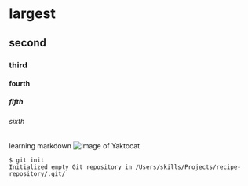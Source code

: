 # largest 
## second 
### third 
#### fourth
##### fifth 
###### sixth 
learning markdown 
![Image of Yaktocat](https://octodex.github.com/images/yaktocat.png)
```
$ git init
Initialized empty Git repository in /Users/skills/Projects/recipe-repository/.git/
```
